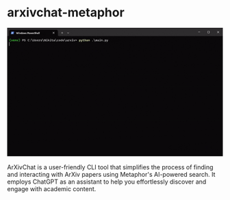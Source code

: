 # arxivchat-metaphor

![demo](demo.gif)

ArXivChat is a user-friendly CLI tool that simplifies the process of finding and interacting with ArXiv papers using Metaphor's AI-powered search. It employs ChatGPT as an assistant to help you effortlessly discover and engage with academic content.

